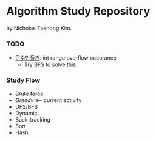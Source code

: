 # Algorithm Study Repository

by Nicholas Taehong Kim.

### TODO
- [큰수만들기](https://github.com/rlaxoghd94/Algorithm_Study/blob/master/Programmers_kr/Greedy/02_%ED%81%B0%EC%88%98%EB%A7%8C%EB%93%A4%EA%B8%B0/Main.java): int range overflow occurance
	- Try BFS to solve this.

### Study Flow
- ~~Brute force~~
- *Greedy* <-- current activity
- DFS/BFS
- Dynamic
- Back-tracking
- Sort
- Hash
